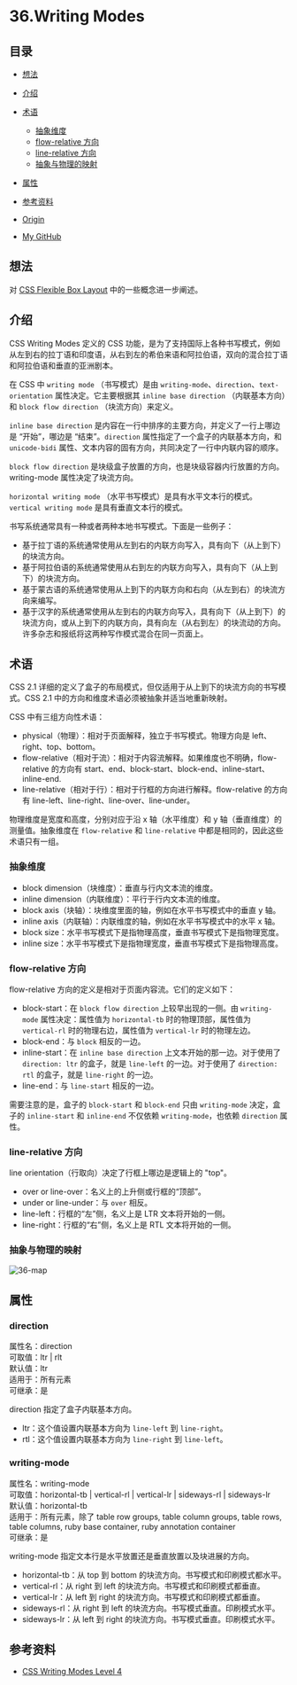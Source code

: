 # 36.Writing Modes
## 目录
- [想法](#think)
- [介绍](#intro)
- [术语](#explain)
  - [抽象维度](#dimension)
  - [flow-relative 方向](#flow-relative)
  - [line-relative 方向](#line-relative)
  - [抽象与物理的映射](#map)
- [属性](#attribute)
- [参考资料](#reference)


- [Origin][url-origin]
- [My GitHub][url-my-github]

## <a name="think"></a> 想法
对 [CSS Flexible Box Layout][url-blog-32] 中的一些概念进一步阐述。

## <a name="intro"></a> 介绍
CSS Writing Modes 定义的 CSS 功能，是为了支持国际上各种书写模式，例如从左到右的拉丁语和印度语，从右到左的希伯来语和阿拉伯语，双向的混合拉丁语和阿拉伯语和垂直的亚洲剧本。

在 CSS 中 `writing mode` （书写模式）是由 `writing-mode`、`direction`、`text-orientation` 属性决定。它主要根据其 `inline base direction` （内联基本方向）和  `block flow direction` （块流方向）来定义。

`inline base direction` 是内容在一行中排序的主要方向，并定义了一行上哪边是 “开始”，哪边是 “结束”。`direction` 属性指定了一个盒子的内联基本方向，和 `unicode-bidi` 属性、文本内容的固有方向，共同决定了一行中内联内容的顺序。

`block flow direction` 是块级盒子放置的方向，也是块级容器内行放置的方向。writing-mode 属性决定了块流方向。

`horizontal writing mode` （水平书写模式）是具有水平文本行的模式。`vertical writing mode` 是具有垂直文本行的模式。

书写系统通常具有一种或者两种本地书写模式。下面是一些例子：
- 基于拉丁语的系统通常使用从左到右的内联方向写入，具有向下（从上到下）的块流方向。
- 基于阿拉伯语的系统通常使用从右到左的内联方向写入，具有向下（从上到下）的块流方向。
- 基于蒙古语的系统通常使用从上到下的内联方向和右向（从左到右）的块流方向来编写。
- 基于汉字的系统通常使用从左到右的内联方向写入，具有向下（从上到下）的块流方向，或从上到下的内联方向，具有向左（从右到左）的块流动的方向。许多杂志和报纸将这两种写作模式混合在同一页面上。

## <a name="explain"></a> 术语
CSS 2.1 详细的定义了盒子的布局模式，但仅适用于从上到下的块流方向的书写模式。CSS 2.1 中的方向和维度术语必须被抽象并适当地重新映射。

CSS 中有三组方向性术语：
- physical（物理）：相对于页面解释，独立于书写模式。物理方向是 left、right、top、bottom。
- flow-relative（相对于流）：相对于内容流解释。如果维度也不明确，flow-relative 的方向有 start、end、block-start、block-end、inline-start、inline-end.
- line-relative（相对于行）：相对于行框的方向进行解释。flow-relative 的方向有 line-left、line-right、line-over、line-under。

物理维度是宽度和高度，分别对应于沿 x 轴（水平维度）和 y 轴（垂直维度）的测量值。抽象维度在 `flow-relative` 和 `line-relative` 中都是相同的，因此这些术语只有一组。

### <a name="dimension"></a> 抽象维度
- block dimension（块维度）：垂直与行内文本流的维度。
- inline dimension（内联维度）：平行于行内文本流的维度。
- block axis（块轴）：块维度里面的轴，例如在水平书写模式中的垂直 y 轴。
- inline axis（内联轴）：内联维度的轴，例如在水平书写模式中的水平 x 轴。
- block size：水平书写模式下是指物理高度，垂直书写模式下是指物理宽度。
- inline size：水平书写模式下是指物理宽度，垂直书写模式下是指物理高度。

### <a name="flow-relative"></a> flow-relative 方向
flow-relative 方向的定义是相对于页面内容流。它们的定义如下：
- block-start：在 `block flow direction` 上较早出现的一侧。由 `writing-mode` 属性决定：属性值为 `horizontal-tb` 时的物理顶部，属性值为 `vertical-rl` 时的物理右边，属性值为 `vertical-lr` 时的物理左边。
- block-end：与 `block` 相反的一边。
- inline-start：在 `inline base direction` 上文本开始的那一边。对于使用了 `direction: ltr` 的盒子，就是 `line-left` 的一边。对于使用了 `direction: rtl` 的盒子，就是 `line-right` 的一边。
- line-end：与 `line-start` 相反的一边。

需要注意的是，盒子的 `block-start` 和 `block-end` 只由 `writing-mode` 决定，盒子的 `inline-start` 和 `inline-end` 不仅依赖 `writing-mode`，也依赖 `direction` 属性。

### <a name="line-relative"></a> line-relative 方向
line orientation（行取向）决定了行框上哪边是逻辑上的 "top"。
- over or line-over：名义上的上升侧或行框的“顶部”。
- under or line-under：与 `over` 相反。
- line-left：行框的“左”侧，名义上是 LTR 文本将开始的一侧。
- line-right：行框的“右”侧，名义上是 RTL 文本将开始的一侧。

### <a name="map"></a> 抽象与物理的映射

![36-map][url-local-map]

## <a name="attribute"></a> 属性
### direction
属性名：direction  <br />
可取值：ltr | rlt <br />
默认值：ltr <br />
适用于：所有元素 <br />
可继承：是

direction 指定了盒子内联基本方向。
- ltr：这个值设置内联基本方向为 `line-left` 到 `line-right`。
- rtl：这个值设置内联基本方向为 `line-right` 到 `line-left`。

### writing-mode
属性名：writing-mode <br />
可取值：horizontal-tb | vertical-rl | vertical-lr | sideways-rl | sideways-lr <br />
默认值：horizontal-tb <br />
适用于：所有元素，除了 table row groups, table column groups, table rows, table columns, ruby base container, ruby annotation container <br />
可继承：是

writing-mode 指定文本行是水平放置还是垂直放置以及块进展的方向。
- horizontal-tb：从 top 到 bottom 的块流方向。书写模式和印刷模式都水平。
- vertical-rl：从 right 到 left 的块流方向。书写模式和印刷模式都垂直。
- vertical-lr：从 left 到 right 的块流方向。书写模式和印刷模式都垂直。
- sideways-rl：从 right 到 left 的块流方向。书写模式垂直。印刷模式水平。
- sideways-lr：从 left 到 right 的块流方向。书写模式垂直。印刷模式水平。

## <a name="reference"></a> 参考资料
- [CSS Writing Modes Level 4][url-w3c-writing-modes]

[url-repository-images]:https://xxholic.github.io/segment/images

[url-w3c-writing-modes]:https://www.w3.org/TR/css-writing-modes-4/
[url-blog-32]:https://github.com/XXHolic/blog/issues/32


[url-local-map]:https://xxholic.github.io/segment/images/36/map.png

[url-origin]:https://github.com/XXHolic/segment/issues/38
[url-my-github]:https://github.com/XXHolic